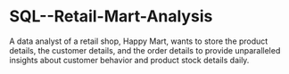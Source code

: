 # SQL--Retail-Mart-Analysis
 A data analyst of a retail shop, Happy Mart, wants to store the product details, the customer details, and the order details to provide unparalleled insights about customer behavior and product stock details daily.
